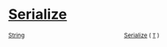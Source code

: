 # [Serialize](./NetCoreSerializationHelper-100664084.md)



<sub>[String](https://docs.microsoft.com/en-us/dotnet/api/System.String)</sub><img width=200/><sub>[Serialize](./NetCoreSerializationHelper-100664084.md) ( [`T`](./NetCoreSerializationHelper-100664084.md) )</sub><br>


